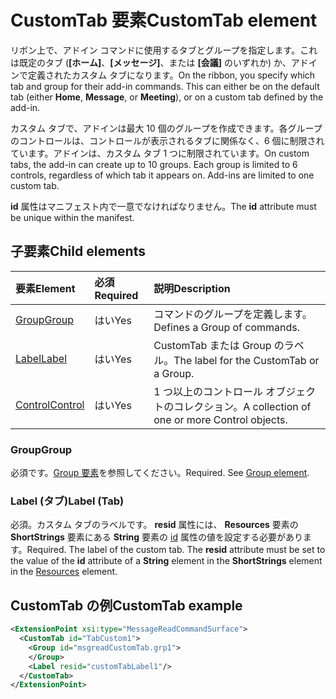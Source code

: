 # <a name="customtab-element"></a><span data-ttu-id="81b9e-101">CustomTab 要素</span><span class="sxs-lookup"><span data-stu-id="81b9e-101">CustomTab element</span></span>

<span data-ttu-id="81b9e-p101">リボン上で、アドイン コマンドに使用するタブとグループを指定します。これは既定のタブ (**[ホーム]**、**[メッセージ]**、または **[会議]** のいずれか) か、アドインで定義されたカスタム タブになります。</span><span class="sxs-lookup"><span data-stu-id="81b9e-p101">On the ribbon, you specify which tab and group for their add-in commands. This can either be on the default tab (either  **Home**,  **Message**, or  **Meeting**), or on a custom tab defined by the add-in.</span></span>

<span data-ttu-id="81b9e-p102">カスタム タブで、アドインは最大 10 個のグループを作成できます。各グループのコントロールは、コントロールが表示されるタブに関係なく、6 個に制限されています。アドインは、カスタム タブ 1 つに制限されています。</span><span class="sxs-lookup"><span data-stu-id="81b9e-p102">On custom tabs, the add-in can create up to 10 groups. Each group is limited to 6 controls, regardless of which tab it appears on. Add-ins are limited to one custom tab.</span></span>

<span data-ttu-id="81b9e-107">**id** 属性はマニフェスト内で一意でなければなりません。</span><span class="sxs-lookup"><span data-stu-id="81b9e-107">The  **id** attribute must be unique within the manifest.</span></span>

## <a name="child-elements"></a><span data-ttu-id="81b9e-108">子要素</span><span class="sxs-lookup"><span data-stu-id="81b9e-108">Child elements</span></span>

|  <span data-ttu-id="81b9e-109">要素</span><span class="sxs-lookup"><span data-stu-id="81b9e-109">Element</span></span> |  <span data-ttu-id="81b9e-110">必須</span><span class="sxs-lookup"><span data-stu-id="81b9e-110">Required</span></span>  |  <span data-ttu-id="81b9e-111">説明</span><span class="sxs-lookup"><span data-stu-id="81b9e-111">Description</span></span>  |
|:-----|:-----|:-----|
|  [<span data-ttu-id="81b9e-112">Group</span><span class="sxs-lookup"><span data-stu-id="81b9e-112">Group</span></span>](group.md)      | <span data-ttu-id="81b9e-113">はい</span><span class="sxs-lookup"><span data-stu-id="81b9e-113">Yes</span></span> |  <span data-ttu-id="81b9e-114">コマンドのグループを定義します。</span><span class="sxs-lookup"><span data-stu-id="81b9e-114">Defines a Group of commands.</span></span>  |
|  [<span data-ttu-id="81b9e-115">Label</span><span class="sxs-lookup"><span data-stu-id="81b9e-115">Label</span></span>](#label-tab)      | <span data-ttu-id="81b9e-116">はい</span><span class="sxs-lookup"><span data-stu-id="81b9e-116">Yes</span></span> |  <span data-ttu-id="81b9e-117">CustomTab または Group のラベル。</span><span class="sxs-lookup"><span data-stu-id="81b9e-117">The label for the CustomTab or a Group.</span></span>  |
|  [<span data-ttu-id="81b9e-118">Control</span><span class="sxs-lookup"><span data-stu-id="81b9e-118">Control</span></span>](control.md)    | <span data-ttu-id="81b9e-119">はい</span><span class="sxs-lookup"><span data-stu-id="81b9e-119">Yes</span></span> |  <span data-ttu-id="81b9e-120">1 つ以上のコントロール オブジェクトのコレクション。</span><span class="sxs-lookup"><span data-stu-id="81b9e-120">A collection of one or more Control objects.</span></span>  |

### <a name="group"></a><span data-ttu-id="81b9e-121">Group</span><span class="sxs-lookup"><span data-stu-id="81b9e-121">Group</span></span>

<span data-ttu-id="81b9e-p103">必須です。[Group 要素](group.md)を参照してください。</span><span class="sxs-lookup"><span data-stu-id="81b9e-p103">Required. See [Group element](group.md).</span></span>

### <a name="label-tab"></a><span data-ttu-id="81b9e-124">Label (タブ)</span><span class="sxs-lookup"><span data-stu-id="81b9e-124">Label (Tab)</span></span>

<span data-ttu-id="81b9e-p104">必須。カスタム タブのラベルです。 **resid** 属性には、 **Resources** 要素の **ShortStrings** 要素にある **String** 要素の [id](resources.md) 属性の値を設定する必要があります。</span><span class="sxs-lookup"><span data-stu-id="81b9e-p104">Required. The label of the custom tab. The  **resid** attribute must be set to the value of the **id** attribute of a **String** element in the **ShortStrings** element in the [Resources](resources.md) element.</span></span>


## <a name="customtab-example"></a><span data-ttu-id="81b9e-127">CustomTab の例</span><span class="sxs-lookup"><span data-stu-id="81b9e-127">CustomTab example</span></span>

```xml
<ExtensionPoint xsi:type="MessageReadCommandSurface">
  <CustomTab id="TabCustom1">
    <Group id="msgreadCustomTab.grp1">
    </Group>
    <Label resid="customTabLabel1"/>
  </CustomTab>
</ExtensionPoint>
```